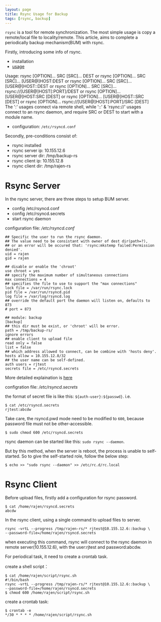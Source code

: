```yaml
---
layout: page
title: Rsync Usage for Backup
tags: [rsync, backup]
---
```


`rsync` is a tool for remote synchronization. The most simple usage is copy a remote/local file to locality/remote. This article, aims to complete a periodically backup mechanism(BUM) with rsync.

Firstly, introducing some info of rsync.

* installation
* [usage](https://download.samba.org/pub/rsync/rsync.html)

> 
Usage: rsync [OPTION]... SRC [SRC]... DEST
  or   rsync [OPTION]... SRC [SRC]... [USER@]HOST:DEST
  or   rsync [OPTION]... SRC [SRC]... [USER@]HOST::DEST
  or   rsync [OPTION]... SRC [SRC]... rsync://[USER@]HOST[:PORT]/DEST
  or   rsync [OPTION]... [USER@]HOST:SRC [DEST]
  or   rsync [OPTION]... [USER@]HOST::SRC [DEST]
  or   rsync [OPTION]... rsync://[USER@]HOST[:PORT]/SRC [DEST]
The ':' usages connect via remote shell, while '::' & 'rsync://' usages connect
to an rsync daemon, and require SRC or DEST to start with a module name.

* configuration: `/etc/rsyncd.conf`

Secondly, pre-conditions consist of:

* rsync installed
* rsync server ip: 10.155.12.6
* rsync server dir: /tmp/backup-rs
* rsync client ip: 10.155.12.8
* rsync client dir: /tmp/rajen-rs

# Rsync Server

In the rsync server, there are three steps to setup BUM server.

* config /etc/rsyncd.conf
* config /etc/rsyncd.secrets
* start rsync daemon

configuration file: */etc/rsyncd.conf*

```
## Specific the user to run the rsync daemon.
## The value need to be consistant with owner of dest dir(path=?), 
## or an error will be occured that: 'rsync:mkstemp failed:Permission denied'.
uid = rajen
gid = rajen

## disable or enable the 'chroot'
use chroot = yes
## specify the maximum number of simultaneous connections
max connections = 4
## specifies the file to use to support the "max connections"
lock file = /var/run/rsync.lock
pid file = /var/run/rsyncd.pid
log file = /var/log/rsyncd.log
## override the default port the daemon will listen on, defaults to 873
# port = 873

## module: backup
[backup]
## this dir must be exist, or 'chroot' will be error.
path = /tmp/backup-rs/
ignore errors
## enable client to upload file
read only = false
list = false
## which address allowed to connect, can be combine with 'hosts deny'.
hosts allow = 10.155.12.8/32
## the user name can be self-defined.
auth users = rjtest
secrets file = /etc/rsyncd.secrets
```

More detailed explaination is [here](https://download.samba.org/pub/rsync/rsyncd.conf.html)

configration file: */etc/rsyncd.secrets*

the format of secret file is like this: `${auth-user}:${passwd}`.
i.e. 
```
$ cat /etc/rsyncd.secrets
rjtest:abcdw
```
Take care, the rsyncd.pwd mode need to be modified to `600`,
because password file must not be other-accessible.
```
$ sudo chmod 600 /etc/rsyncd.secrets
```

rsync daemon can be started like this: `sudo rsync --daemon`.

But by this method, when the server is reboot, the process is unable to self-started. So to give the self-started role, follow the below step:
```
$ echo >> "sudo rsync --daemon" >> /etc/rc.d/rc.local
```

# Rsync Client

Before upload files, firstly add a configuration for rsync password.
```
$ cat /home/rajen/rsyncd.secrets
abcdw
```

In the rsync client, using a single command to upload files to server.
```
rsync -vrtL --progress /tmp/rajen-rs/* rjtest@10.155.12.6::backup \
--password-file=/home/rajen/rsyncd.secrets

```

when executing this command, rsync will connect to the rsync daemon in remote server(10.155.12.6), with the user:rjtest and password:abcdw.

For periodical task, it need to create a crontab task.

create a shell script：
```
$ cat /home/rajen/script/rsync.sh
#!/bin/bash
rsync -vrtL --progress /tmp/rajen-rs/* rjtest@10.155.12.6::backup \
--password-file=/home/rajen/rsyncd.secrets
$ chmod 600 /home/rajen/script/rsync.sh
```

create a crontab task:
```
$ crontab -e
*/30 * * * * /home/rajen/script/rsync.sh
```
